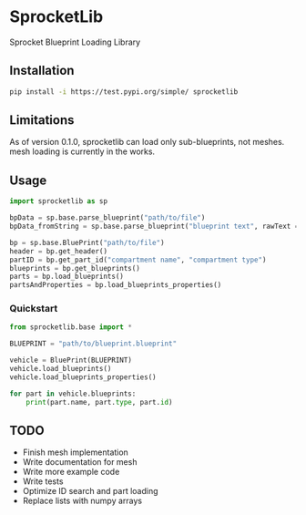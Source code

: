# SprocketLib
Sprocket Blueprint Loading Library

## Installation

```bash
pip install -i https://test.pypi.org/simple/ sprocketlib
```
## Limitations
As of version 0.1.0, sprocketlib can load only sub-blueprints, not meshes. mesh loading is currently in the works.

## Usage
```py
import sprocketlib as sp

bpData = sp.base.parse_blueprint("path/to/file")                              # Load blueprint file as dict
bpData_fromString = sp.base.parse_blueprint("blueprint text", rawText = True) # Load blueprint string as dict

bp = sp.base.BluePrint("path/to/file")                                        # Load blueprint file as BluePrint Object
header = bp.get_header()                                                      # Returns header as dict
partID = bp.get_part_id("compartment name", "compartment type")               # Returns ID of part given name and type, eg. "compartment1" and "Compartment"
blueprints = bp.get_blueprints()                                              # Returns all part sub-blueprints as a list of dicts
parts = bp.load_blueprints()                                                  # Loads all sub-blueprints as part objects as defined in sprocketlib.parts. Saves to bp.blueprints. Returns a list of part objects
partsAndProperties = bp.load_blueprints_properties()                          # Loads all properties of each part. Must be called after bp.load_blueprints(). updates bp.blueprints
```

### Quickstart
```py
from sprocketlib.base import *

BLUEPRINT = "path/to/blueprint.blueprint"

vehicle = BluePrint(BLUEPRINT)
vehicle.load_blueprints()
vehicle.load_blueprints_properties()

for part in vehicle.blueprints:
    print(part.name, part.type, part.id)
```

## TODO
- Finish mesh implementation
- Write documentation for mesh
- Write more example code
- Write tests
- Optimize ID search and part loading
- Replace lists with numpy arrays


